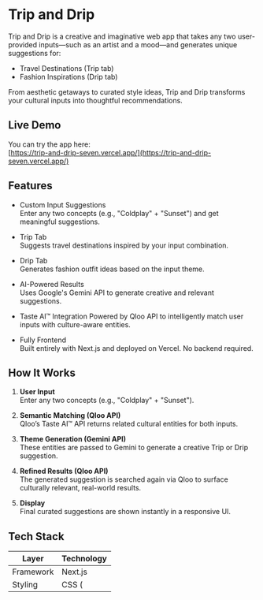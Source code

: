 # Trip and Drip

Trip and Drip is a creative and imaginative web app that takes any two user-provided inputs—such as an artist and a mood—and generates unique suggestions for:

- Travel Destinations (Trip tab)
- Fashion Inspirations (Drip tab)

From aesthetic getaways to curated style ideas, Trip and Drip transforms your cultural inputs into thoughtful recommendations.

## Live Demo

You can try the app here:  
[https://trip-and-drip-seven.vercel.app/](https://trip-and-drip-seven.vercel.app/)

## Features

- Custom Input Suggestions  
  Enter any two concepts (e.g., "Coldplay" + "Sunset") and get meaningful suggestions.

- Trip Tab  
  Suggests travel destinations inspired by your input combination.

- Drip Tab  
  Generates fashion outfit ideas based on the input theme.

- AI-Powered Results  
  Uses Google's Gemini API to generate creative and relevant suggestions.

- Taste AI™ Integration
  Powered by Qloo API to intelligently match user inputs with culture-aware entities.

- Fully Frontend  
  Built entirely with Next.js and deployed on Vercel. No backend required.

## How It Works

1. **User Input**  
   Enter any two concepts (e.g., "Coldplay" + "Sunset").

2. **Semantic Matching (Qloo API)**  
   Qloo’s Taste AI™ API returns related cultural entities for both inputs.

3. **Theme Generation (Gemini API)**  
   These entities are passed to Gemini to generate a creative Trip or Drip suggestion.

4. **Refined Results (Qloo API)**  
   The generated suggestion is searched again via Qloo to surface culturally relevant, real-world results.

5. **Display**  
   Final curated suggestions are shown instantly in a responsive UI.


## Tech Stack

| Layer         | Technology                 |
|---------------|----------------------------|
| Framework     | Next.js                    |
| Styling       | CSS (<style jsx>)          |
| AI API        | Gemini API (by Google)     |
| Taste Mapping | Qloo Taste AI™ API         |
| Deployment    | Vercel                     |





